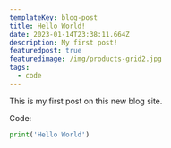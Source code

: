 ```yaml
---
templateKey: blog-post
title: Hello World!
date: 2023-01-14T23:38:11.664Z
description: My first post!
featuredpost: true
featuredimage: /img/products-grid2.jpg
tags:
  - code
---
```

T﻿his is my first post on this new blog site.

C﻿ode:

```python
print('Hello World')
```
